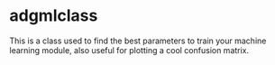 # adgmlclass
This is a class used to find the best parameters to train your machine learning module, also useful for plotting a cool confusion matrix.

